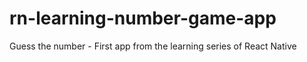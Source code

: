 # rn-learning-number-game-app
Guess the number - First app from the learning series of React Native
